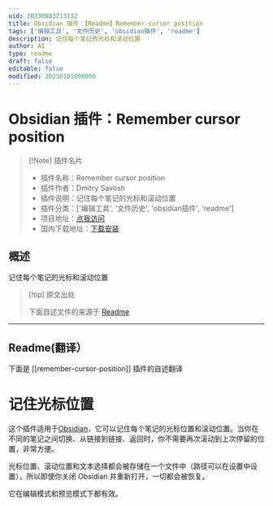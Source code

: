 ```yaml
---
uid: 20230803213132
title: Obsidian 插件：【Readme】Remember cursor position
tags: ['编辑工具', '文件历史', 'obsidian插件', 'readme']
description: 记住每个笔记的光标和滚动位置
author: AI
type: readme
draft: false
editable: false
modified: 20230101000000
---
```


# Obsidian 插件：Remember cursor position

> [!Note] 插件名片
> - 插件名称：Remember cursor position
> - 插件作者：Dmitry Savosh
> - 插件说明：记住每个笔记的光标和滚动位置
> - 插件分类：['编辑工具', '文件历史', 'obsidian插件', 'readme']
> - 项目地址：[点我访问](https://github.com/dy-sh/obsidian-remember-cursor-position)
> - 国内下载地址：[下载安装](https://pkmer.cn/products/plugin/pluginMarket/?remember-cursor-position)

## 概述

记住每个笔记的光标和滚动位置



> [!tip] 原文出处
> 
>下面自述文件的来源于 [Readme](https://ghproxy.net/https://raw.githubusercontent.com/dy-sh/obsidian-remember-cursor-position/master/README.md)
> 

---

## Readme(翻译）

下面是 [[remember-cursor-position]] 插件的自述翻译



# 记住光标位置

这个插件适用于[Obsidian](https://obsidian.md/)，它可以记住每个笔记的光标位置和滚动位置。当你在不同的笔记之间切换、从链接到链接、返回时，你不需要再次滚动到上次停留的位置，非常方便。

光标位置、滚动位置和文本选择都会被存储在一个文件中（路径可以在设置中设置），所以即使你关闭 Obsidian 并重新打开，一切都会被恢复。

它在编辑模式和预览模式下都有效。



